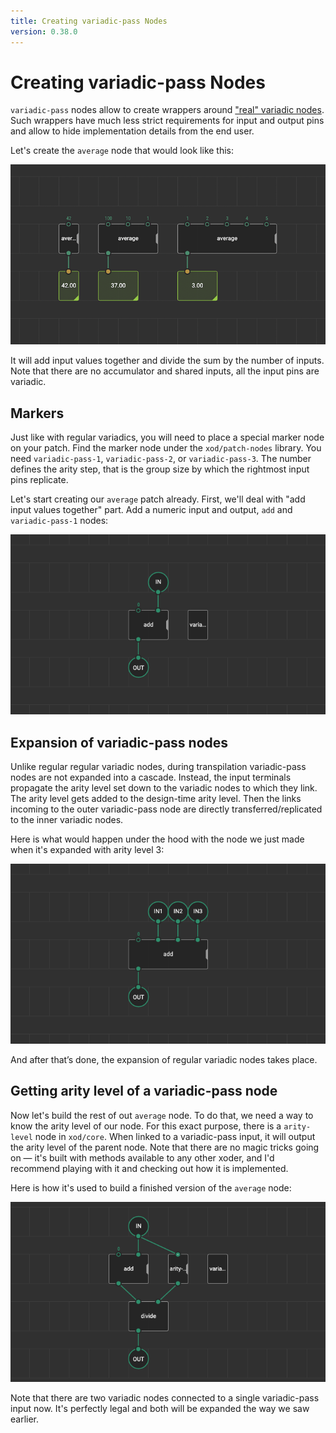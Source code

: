 ```yaml
---
title: Creating variadic-pass Nodes
version: 0.38.0
---
```


# Creating variadic-pass Nodes

`variadic-pass` nodes allow to create wrappers around ["real" variadic nodes](../variadics). Such wrappers have much less strict requirements for input and output pins and allow to hide implementation details from the end user.

Let's create the `average` node that would look like this:

![xod/core/average usage example](./average-usage-example.png)

It will add input values together and divide the sum by the number of inputs. Note that there are no accumulator and shared inputs, all the input pins are variadic.

## Markers

Just like with regular variadics, you will need to place a special marker node on your patch. Find the marker node under the `xod/patch-nodes` library. You need `variadic-pass-1`, `variadic-pass-2`, or `variadic-pass-3`. The number defines the arity step, that is the group size by which the rightmost input pins replicate.

Let's start creating our `average` patch already. First, we'll deal with "add input values together" part. Add a numeric input and output, `add` and `variadic-pass-1` nodes:

![step-1](./step-1.patch.png)

## Expansion of variadic-pass nodes

Unlike regular regular variadic nodes, during transpilation variadic-pass nodes are not expanded into a cascade. Instead, the input terminals propagate the arity level set down to the variadic nodes to which they link. The arity level gets added to the design-time arity level. Then the links incoming to the outer variadic-pass node are directly transferred/replicated to the inner variadic nodes. 

Here is what would happen under the hood with the node we just made when it's expanded with arity level 3:

![step-1-expanded](./step-1-expanded.patch.png)

And after that’s done, the expansion of regular variadic nodes takes place.

## Getting arity level of a variadic-pass node

Now let's build the rest of out `average` node. To do that, we need a way to know the arity level of our node. For this exact purpose, there is a `arity-level` node in `xod/core`. When linked to a variadic-pass input, it will output the arity level of the parent node. Note that there are no magic tricks going on — it's built with methods available to any other xoder, and I'd recommend playing with it and checking out how it is implemented.

Here is how it's used to build a finished version of the `average` node:

![xod/core/average](./average.patch.png)

Note that there are two variadic nodes connected to a single variadic-pass input now. It's perfectly legal and both will be expanded the way we saw earlier.
